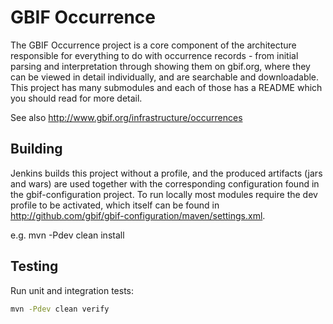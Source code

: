 # GBIF Occurrence

The GBIF Occurrence project is a core component of the architecture responsible for everything to do with occurrence records - from initial parsing and interpretation through showing them on gbif.org, where they can be viewed in detail individually, and are searchable and downloadable. This project has many submodules and each of those has a README which you should read for more detail.

See also http://www.gbif.org/infrastructure/occurrences

## Building

Jenkins builds this project without a profile, and the produced artifacts (jars and wars) are used together with the corresponding configuration found in the gbif-configuration project. To run locally most modules require the dev profile to be activated, which itself can be found in http://github.com/gbif/gbif-configuration/maven/settings.xml.

e.g. mvn -Pdev clean install

## Testing

Run unit and integration tests:

```bash
mvn -Pdev clean verify
```

